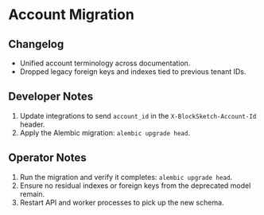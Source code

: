 # Account Migration

## Changelog
- Unified account terminology across documentation.
- Dropped legacy foreign keys and indexes tied to previous tenant IDs.

## Developer Notes
1. Update integrations to send `account_id` in the `X-BlockSketch-Account-Id` header.
2. Apply the Alembic migration: `alembic upgrade head`.

## Operator Notes
1. Run the migration and verify it completes: `alembic upgrade head`.
2. Ensure no residual indexes or foreign keys from the deprecated model remain.
3. Restart API and worker processes to pick up the new schema.
